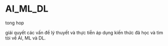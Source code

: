 # AI_ML_DL
tong hop

giải quyết các vấn đề lý thuyết và thực tiễn áp dụng kiến thức đã học và tìm tòi về AI, ML và DL.
